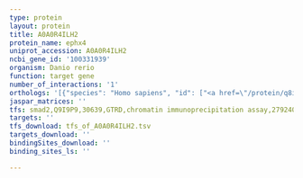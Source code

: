 ```yaml
---
type: protein
layout: protein
title: A0A0R4ILH2
protein_name: ephx4
uniprot_accession: A0A0R4ILH2
ncbi_gene_id: '100331939'
organism: Danio rerio
function: target gene
number_of_interactions: '1'
orthologs: '[{"species": "Homo sapiens", "id": ["<a href=\"/protein/q8ius5\">Q8IUS5</a>"]}, {"species": "Mus musculus", "id": ["<a href=\"/protein/q6ie26\">Q6IE26</a>"]}, {"species": "Rattus norvegicus", "id": ["D3ZKP8"]}, {"species": "Caenorhabditis elegans", "id": ["<a href=\"/protein/g5ebi4\">G5EBI4</a>", "<a href=\"/protein/g5edl5\">G5EDL5</a>"]}, {"species": "Saccharomyces cerevisiae", "id": ["<a href=\"/protein/p53750\">P53750</a>"]}]'
jaspar_matrices: ''
tfs: smad2,Q9I9P9,30639,GTRD,chromatin immunoprecipitation assay,27924024%5Buid%5D,No
targets: ''
tfs_download: tfs_of_A0A0R4ILH2.tsv
targets_download: ''
bindingSites_download: ''
binding_sites_ls: ''

---
```

